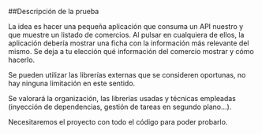 ##Descripción de la prueba

La idea es hacer una pequeña aplicación que consuma un API nuestro y que muestre un listado de comercios. Al pulsar en cualquiera de ellos, la aplicación debería mostrar una ficha con la información más relevante del mismo. Se deja a tu elección qué información del comercio mostrar y cómo hacerlo.

Se pueden utilizar las librerías externas que se consideren oportunas, no hay ninguna limitación en este sentido. 

Se valorará la organización, las librerías usadas y técnicas empleadas (inyección de dependencias, gestión de tareas en segundo plano...).

Necesitaremos el proyecto con todo el código para poder probarlo.
